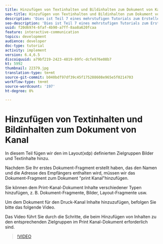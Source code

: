 ```yaml
---
title: Hinzufügen von Textinhalten und Bildinhalten zum Dokument von Kanal
seo-title: Hinzufügen von Textinhalten und Bildinhalten zum Dokument von Kanal
description: 'Dies ist Teil 7 eines mehrstufigen Tutorials zum Erstellen Ihres ersten interaktiven Kommunikations-Dokuments. In diesem Teil fügen wir den im Layout(xdp) definierten Zielgruppen Bilder und Textinhalte hinzu. '
seo-description: 'Dies ist Teil 7 eines mehrstufigen Tutorials zum Erstellen Ihres ersten interaktiven Kommunikations-Dokuments. In diesem Teil fügen wir den im Layout(xdp) definierten Zielgruppen Bilder und Textinhalte hinzu. '
uuid: f20d6974-6faf-4b90-a7ff-8aa8a620fcaa
feature: interactive-communication
topics: development
audience: developer
doc-type: tutorial
activity: implement
version: 6.4,6.5
discoiquuid: a79bf219-2423-4819-89fc-dcfe976e08b7
kt: 5992
thumbnail: 22379.jpg
translation-type: tm+mt
source-git-commit: b040bdf97df39c45f175288608e965e5f0214703
workflow-type: tm+mt
source-wordcount: '197'
ht-degree: 0%

---
```



# Hinzufügen von Textinhalten und Bildinhalten zum Dokument von Kanal

In diesem Teil fügen wir den im Layout(xdp) definierten Zielgruppen Bilder und Textinhalte hinzu.

Nachdem Sie Ihr erstes Dokument-Fragment erstellt haben, das den Namen und die Adresse des Empfängers enthalten wird, müssen wir das Dokument-Fragment zum Dokument &quot;print Kanal&quot;hinzufügen.

Sie können dem Print-Kanal-Dokument Inhalte verschiedener Typen hinzufügen, z. B. Dokument-Fragmente, Bilder, Layout-Fragmente usw.

Um dem Dokument für den Druck-Kanal Inhalte hinzuzufügen, befolgen Sie bitte das folgende Video.

Das Video führt Sie durch die Schritte, die beim Hinzufügen von Inhalten zu den entsprechenden Zielgruppen im Print Kanal-Dokument erforderlich sind.

>[!VIDEO](https://video.tv.adobe.com/v/22379t2/?quality=9&learn=on)

